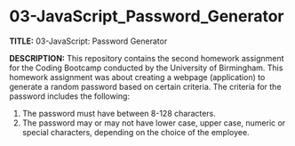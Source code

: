 # 03-JavaScript_Password_Generator

<b>TITLE:</b> 03-JavaScript: Password Generator

<b>DESCRIPTION:</b>
This repository contains the second homework assignment for the Coding Bootcamp conducted by the University of Birmingham. This homework assignment was about creating a webpage (application) to generate a random password based on certain criteria. The criteria for the password includes the following:

1. The password must have between 8-128 characters.
2. The password may or may not have lower case, upper case, numeric or special characters, depending on the choice of the employee.
